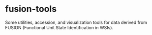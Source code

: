 # fusion-tools
Some utilities, accession, and visualization tools for data derived from FUSION (Functional Unit State Identification in WSIs).
